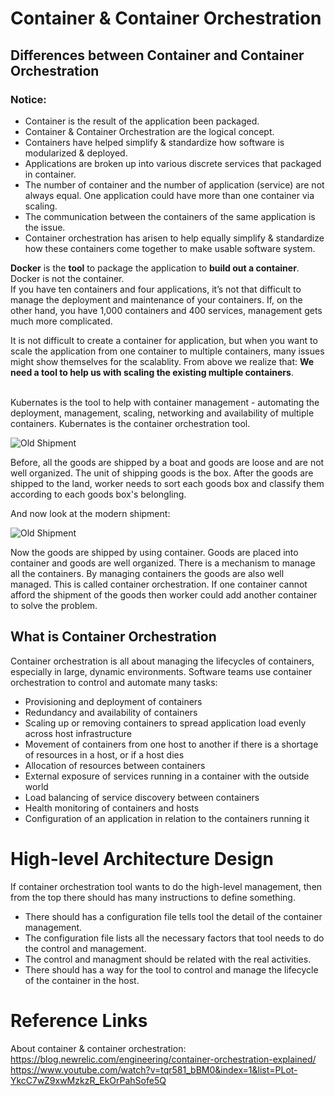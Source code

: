 # Container & Container Orchestration

## Differences between Container and Container Orchestration

### Notice:
* Container is the result of the application been packaged.<br>
* Container & Container Orchestration are the logical concept.
* Containers have helped simplify & standardize how software is modularized & deployed.
* Applications are broken up into various discrete services that packaged in container.
* The number of container and the number of application (service) are not always equal. One application could have more than one container via scaling.
* The communication between the containers of the same application is the issue. 
* Container orchestration has arisen to help equally simplify & standardize how these containers come together to make usable software system.

**Docker** is the **tool** to package the application to **build out a container**. Docker is not the container.
<br>
If you have ten containers and four applications, it’s not that difficult to manage the deployment and maintenance of your containers. If, on the other hand, you have 1,000 containers and 400 services, management gets much more complicated. 

It is not difficult to create a container for application, but when you want to scale the application from one container to multiple containers, many issues might show themselves for the scalablity. From above we realize that: **We need a tool to help us with scaling the existing multiple containers**.

<br>
Kubernates is the tool to help with container management - automating the deployment, management, scaling, networking and availability of multiple containers.
Kubernates is the container orchestration tool.

![Old Shipment](https://github.com/HuangMarco/kubernates-entry/blob/dev/z_Resources/images/old-shipment.jpg)

Before, all the goods are shipped by a boat and goods are loose and are not well organized. The unit of shipping goods is the box. After the goods are shipped to the land, worker needs to sort each goods box and classify them according to each goods box's belongling.

And now look at the modern shipment:<br>

![Old Shipment](https://github.com/HuangMarco/kubernates-entry/blob/dev/z_Resources/images/modern-shipment.jpg)

Now the goods are shipped by using container. Goods are placed into container and goods are well organized. There is a mechanism to manage all the containers. By managing containers the goods are also well managed. This is called container orchestration. If one container cannot afford the shipment of the goods then worker could add another container to solve the problem.

## What is Container Orchestration
Container orchestration is all about managing the lifecycles of containers, especially in large, dynamic environments. Software teams use container orchestration to control and automate many tasks:

* Provisioning and deployment of containers
* Redundancy and availability of containers
* Scaling up or removing containers to spread application load evenly across host infrastructure
* Movement of containers from one host to another if there is a shortage of resources in a host, or if a host dies
* Allocation of resources between containers
* External exposure of services running in a container with the outside world
* Load balancing of service discovery between containers
* Health monitoring of containers and hosts
* Configuration of an application in relation to the containers running it


# High-level Architecture Design

If container orchestration tool wants to do the high-level management, then from the top there should has many instructions to define something.

* There should has a configuration file tells tool the detail of the container management.
* The configuration file lists all the necessary factors that tool needs to do the control and management.
* The control and managment should be related with the real activities.
* There should has a way for the tool to control and manage the lifecycle of the container in the host.



# Reference Links

About container & container orchestration:<br>
https://blog.newrelic.com/engineering/container-orchestration-explained/
<br>
https://www.youtube.com/watch?v=tqr581_bBM0&index=1&list=PLot-YkcC7wZ9xwMzkzR_EkOrPahSofe5Q

